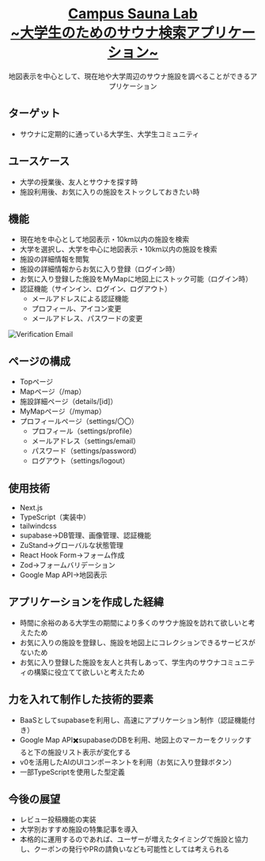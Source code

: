 <a href="https://demo-nextjs-with-supabase.vercel.app/">
  <h1 align="center">Campus Sauna Lab <br>~大学生のためのサウナ検索アプリケーション~</br></h1>
</a>

<p align="center">
 地図表示を中心として、現在地や大学周辺のサウナ施設を調べることができるアプリケーション
</p>

## ターゲット
- サウナに定期的に通っている大学生、大学生コミュニティ

## ユースケース
- 大学の授業後、友人とサウナを探す時
- 施設利用後、お気に入りの施設をストックしておきたい時

## 機能
- 現在地を中心として地図表示・10km以内の施設を検索
- 大学を選択し、大学を中心に地図表示・10km以内の施設を検索
- 施設の詳細情報を閲覧
- 施設の詳細情報からお気に入り登録（ログイン時）
- お気に入り登録した施設をMyMapに地図上にストック可能（ログイン時）
- 認証機能（サインイン、ログイン、ログアウト）
  - メールアドレスによる認証機能
  - プロフィール、アイコン変更
  - メールアドレス、パスワードの変更

 <img src="/verification email.png" alt="Verification Email" />

## ページの構成
- Topページ
- Mapページ（/map）
- 施設詳細ページ（details/[id]）
- MyMapページ（/mymap）
- プロフィールページ（settings/〇〇）
  - プロフィール（settings/profile）
  - メールアドレス（settings/email）
  - パスワード（settings/password）
  - ログアウト（settings/logout）

## 使用技術
- Next.js
- TypeScript（実装中）
- tailwindcss
- supabase→DB管理、画像管理、認証機能
- ZuStand→グローバルな状態管理
- React Hook Form→フォーム作成
- Zod→フォームバリデーション
- Google Map API→地図表示

## アプリケーションを作成した経緯
- 時間に余裕のある大学生の期間により多くのサウナ施設を訪れて欲しいと考えたため
- お気に入りの施設を登録し、施設を地図上にコレクションできるサービスがないため
- お気に入り登録した施設を友人と共有しあって、学生内のサウナコミュニティの構築に役立てて欲しいと考えたため

## 力を入れて制作した技術的要素
- BaaSとしてsupabaseを利用し、高速にアプリケーション制作（認証機能付き）
- Google Map API✖️supabaseのDBを利用、地図上のマーカーをクリックすると下の施設リスト表示が変化する
- v0を活用したAIのUIコンポーネントを利用（お気に入り登録ボタン）
- 一部TypeScriptを使用した型定義

## 今後の展望
- レビュー投稿機能の実装
- 大学別おすすめ施設の特集記事を導入
- 本格的に運用するのであれば、ユーザーが増えたタイミングで施設と協力し、クーポンの発行やPRの請負いなども可能性としては考えられる